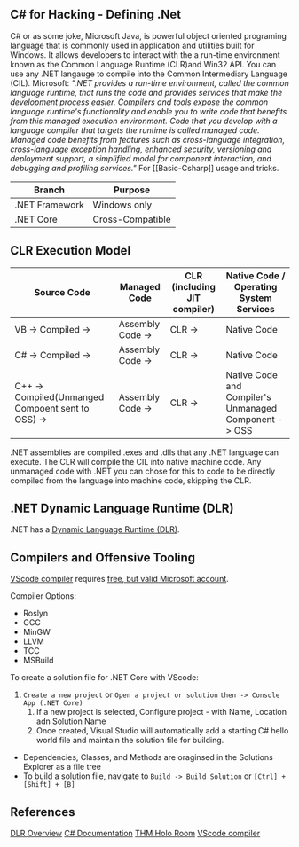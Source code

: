 ## C# for Hacking - Defining .Net

C# or as some joke, Microsoft Java, is powerful object oriented programing language that is commonly used in application and utilities built for Windows. It allows developers to interact with the a run-time environment known as the Common Language Runtime (CLR)and Win32 API. You can use any \.NET langauge to compile into the Common Intermediary Language (CIL).  Microsoft: *"\.NET provides a run-time environment, called the common language runtime, that runs the code and provides services that make the development process easier. Compilers and tools expose the common language runtime's functionality and enable you to write code that benefits from this managed execution environment. Code that you develop with a language compiler that targets the runtime is called managed code. Managed code benefits from features such as cross-language integration, cross-language exception handling, enhanced security, versioning and deployment support, a simplified model for component interaction, and debugging and profiling services."* For [[Basic-Csharp]] usage and tricks.

Branch | Purpose
--- | --- 
\.NET Framework | Windows only
\.NET Core | Cross-Compatible

## CLR Execution Model

Source Code | Managed Code | CLR (including JIT compiler) | Native Code / Operating System Services
--- | --- | --- | ---
VB -> Compiled -> | Assembly Code -> | CLR -> | Native Code
C# -> Compiled -> | Assembly Code -> | CLR -> | Native Code
C++ -> Compiled(Unmanged Compoent sent to OSS) -> | Assembly Code -> |	CLR ->  | Native Code and Compiler's Unmanaged Component -> OSS

\.NET assemblies are compiled .exes and .dlls that any .NET language can execute. The CLR will compile the CIL into native machine code. Any unmanaged code with .NET you can chose for this to code to be directly compiled from the language into machine code, skipping the CLR.

## \.NET Dynamic Language Runtime (DLR)

\.NET has a [Dynamic Language Runtime (DLR)](https://docs.microsoft.com/en-us/dotnet/framework/reflection-and-codedom/dynamic-language-runtime-overview). 

## Compilers and Offensive Tooling
[VScode compiler](https://code.visualstudio.com/Docs/languages/csharp) requires [free, but valid Microsoft account](https://outlook.live.com/owa/).

Compiler Options:
- Roslyn
- GCC
- MinGW
- LLVM
- TCC
- MSBuild

To create a solution file for .NET Core with VScode:
1. `Create a new project` or  `Open a project or solution` `then -> Console App (.NET Core)`
	1. If a new project is selected, Configure project - with Name, Location adn Solution Name
	2. Once created, Visual Studio will automatically add a starting C# hello world file and maintain the solution file for building.
	
- Dependencies, Classes, and Methods are oraginsed in the Solutions Explorer as a file tree
- To build a solution file, navigate to `Build -> Build Solution` or  `[Ctrl] + [Shift] + [B]`

## References
[DLR Overview](https://docs.microsoft.com/en-us/dotnet/framework/reflection-and-codedom/dynamic-language-runtime-overview)
[C# Documentation](https://docs.microsoft.com/en-us/dotnet/csharp/)
[THM Holo Room](https://tryhackme.com/room/hololive)
[VScode compiler](https://code.visualstudio.com/Docs/languages/csharp)